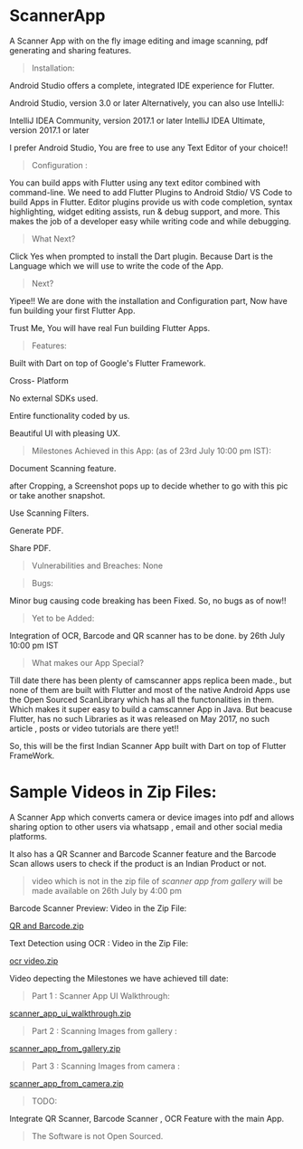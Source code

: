 
# ScannerApp
A Scanner App with on the fly image editing and image scanning, pdf generating and sharing features.

>Installation:

Android Studio offers a complete, integrated IDE experience for Flutter.

Android Studio, version 3.0 or later
Alternatively, you can also use IntelliJ:

IntelliJ IDEA Community, version 2017.1 or later
IntelliJ IDEA Ultimate, version 2017.1 or later
 
I prefer Android Studio, You are free to use any Text Editor of your choice!!

>Configuration :

You can build apps with Flutter using any text editor combined with command-line.
We need to add Flutter Plugins to Android Stdio/ VS Code to build Apps in Flutter.
Editor plugins provide us with code completion, syntax highlighting, widget editing assists, run & debug support, and more.
This makes the job of a developer easy while writing code and while debugging.

>What Next?

Click Yes when prompted to install the Dart plugin.
Because Dart is the Language which we will use to write the code of the  App.

>Next?

Yipee!! We are done with the installation and Configuration part, Now have fun building your first Flutter App.

Trust Me, You will have real Fun building Flutter Apps.


>Features:

Built with Dart on top of Google's Flutter Framework.

Cross- Platform

No external SDKs used.

Entire functionality coded by us.

Beautiful UI with pleasing UX.


>Milestones Achieved in this App: (as of 23rd July 10:00 pm IST):

Document Scanning feature. 

after Cropping, a Screenshot pops up to decide whether to go with this pic or take another snapshot.

Use Scanning Filters.

Generate PDF.

Share PDF.

>Vulnerabilities and Breaches:
None

>Bugs:

Minor bug causing code breaking has been Fixed.
So, no bugs as of now!!


>Yet to be Added:

Integration of OCR, Barcode and QR scanner has to be done. by 26th July 10:00 pm IST



> What makes our App Special?

Till date there has been plenty of camscanner apps replica been made., but none of them are built with Flutter and most of the native Android Apps use the Open Sourced ScanLibrary which has all the functonalities in them. Which makes it super easy to build a camscanner App in Java. But beacuse Flutter, has no such Libraries as it was released 
on May 2017, no such article , posts or video tutorials are there yet!!

So, this will be the first Indian Scanner App built with Dart on top of Flutter FrameWork.


# Sample Videos in Zip Files:

A Scanner App which converts camera or device images into pdf and allows sharing option to other users via whatsapp , email and other social media platforms.

It also has a QR Scanner and Barcode Scanner feature and the Barcode Scan allows users to check if the product is an Indian Product or not.


> video which is not in the zip file of _scanner app from gallery_ will be made available on 26th July by 4:00 pm







Barcode Scanner Preview:
Video in the Zip File:

[QR and Barcode.zip](https://github.com/arnav-snowleo/scanner_app/files/4974294/QR.and.Barcode.zip)


Text Detection using OCR :
Video in the Zip File:

[ocr video.zip](https://github.com/arnav-snowleo/scanner_app/files/4974292/ocr.video.zip)

Video depecting the Milestones we have achieved till date:

>Part 1 : Scanner App UI Walkthrough:

[scanner_app_ui_walkthrough.zip](https://github.com/arnav-snowleo/scanner_app/files/4974298/scanner_app_ui_walkthrough.zip)


>Part 2 : Scanning Images from gallery :

[scanner_app_from_gallery.zip](https://github.com/arnav-snowleo/scanner_app/files/4974299/scanner_app_from_gallery.zip)

>Part 3 : Scanning Images from camera :

[scanner_app_from_camera.zip](https://github.com/arnav-snowleo/scanner_app/files/4974157/scanner_app_from_camera.zip)

> TODO:

Integrate QR Scanner, Barcode Scanner , OCR Feature with the main App.

>The Software is not Open Sourced.

